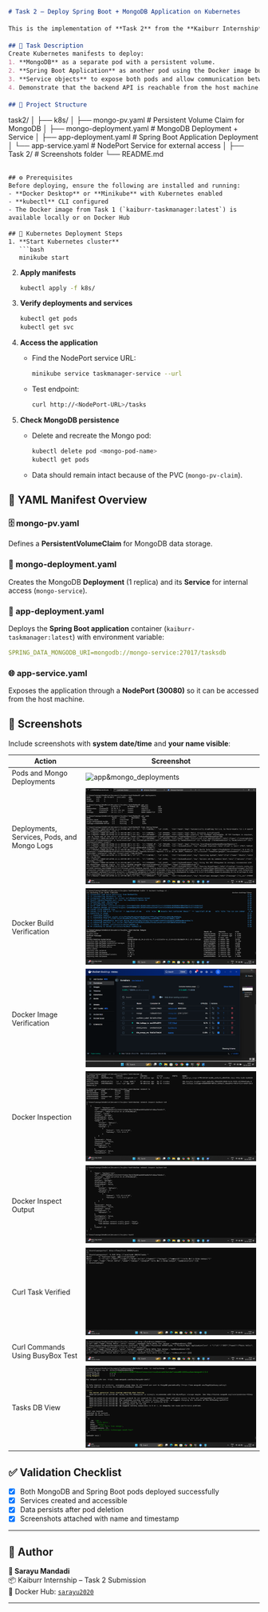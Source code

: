 

```markdown
# Task 2 — Deploy Spring Boot + MongoDB Application on Kubernetes

This is the implementation of **Task 2** from the **Kaiburr Internship**, which involves deploying the Spring Boot + MongoDB application (from Task 1) on a **Kubernetes cluster** with persistent storage and network connectivity.

## 📖 Task Description
Create Kubernetes manifests to deploy:
1. **MongoDB** as a separate pod with a persistent volume.
2. **Spring Boot Application** as another pod using the Docker image built in Task 1.
3. **Service objects** to expose both pods and allow communication between them.
4. Demonstrate that the backend API is reachable from the host machine.

## 🧩 Project Structure
```

task2/
│
├── k8s/
│   ├── mongo-pv.yaml              # Persistent Volume Claim for MongoDB
│   ├── mongo-deployment.yaml      # MongoDB Deployment + Service
│   ├── app-deployment.yaml        # Spring Boot Application Deployment
│   └── app-service.yaml           # NodePort Service for external access
│
├── Task 2/                        # Screenshots folder
└── README.md

````

## ⚙️ Prerequisites
Before deploying, ensure the following are installed and running:
- **Docker Desktop** or **Minikube** with Kubernetes enabled  
- **kubectl** CLI configured  
- The Docker image from Task 1 (`kaiburr-taskmanager:latest`) is available locally or on Docker Hub  

## 🧠 Kubernetes Deployment Steps
1. **Start Kubernetes cluster**
   ```bash
   minikube start
````

2. **Apply manifests**

   ```bash
   kubectl apply -f k8s/
   ```
3. **Verify deployments and services**

   ```bash
   kubectl get pods
   kubectl get svc
   ```
4. **Access the application**

   * Find the NodePort service URL:

     ```bash
     minikube service taskmanager-service --url
     ```
   * Test endpoint:

     ```bash
     curl http://<NodePort-URL>/tasks
     ```
5. **Check MongoDB persistence**

   * Delete and recreate the Mongo pod:

     ```bash
     kubectl delete pod <mongo-pod-name>
     kubectl get pods
     ```
   * Data should remain intact because of the PVC (`mongo-pv-claim`).

## 🧾 YAML Manifest Overview

### 🗄️ mongo-pv.yaml

Defines a **PersistentVolumeClaim** for MongoDB data storage.

### 🧱 mongo-deployment.yaml

Creates the MongoDB **Deployment** (1 replica) and its **Service** for internal access (`mongo-service`).

### 🧩 app-deployment.yaml

Deploys the **Spring Boot application** container (`kaiburr-taskmanager:latest`) with environment variable:

```yaml
SPRING_DATA_MONGODB_URI=mongodb://mongo-service:27017/tasksdb
```

### 🌐 app-service.yaml

Exposes the application through a **NodePort (30080)** so it can be accessed from the host machine.

## 📸 Screenshots

Include screenshots with **system date/time** and **your name visible**:

| Action                                      | Screenshot                                                                                                     |
| ------------------------------------------- | -------------------------------------------------------------------------------------------------------------- |
| Pods and Mongo Deployments                  | ![app\&mongo\_deployments](Task%202/app\&mongo_deployments.png)                                                |
| Deployments, Services, Pods, and Mongo Logs | ![Deployments\_Services\_Pods\_Logs](Task%202/Deployments%2C%20Services%2C%20Pods%2C%20and%20Mongo%20Logs.png) |
| Docker Build Verification                   | ![Dockerbuild](Task%202/Dockerbuild.png)                                                                       |
| Docker Image Verification                   | ![Docker\_verification](Task%202/Docker_verification.png)                                                      |
| Docker Inspection                           | ![Docker\_Inspection](Task%202/Docker%20Inspection.png)                                                        |
| Docker Inspect Output                       | ![Docker\_Inspect\_Output](Task%202/Docker%20Inspect%20Output.png)                                             |
| Curl Task Verified                          | ![curl\_Task\_Verified](Task%202/curl_Task_Verified.png)                                                       |
| Curl Commands Using BusyBox Test            | ![cURL\_Commands\_using\_BusyBox\_Test](Task%202/cURL%20Commands_using_BusyBox_Test.png)                       |
| Tasks DB View                               | ![tasksdb](Task%202/tasksdb.png)                                                                               |

## ✅ Validation Checklist

* [x] Both MongoDB and Spring Boot pods deployed successfully
* [x] Services created and accessible
* [x] Data persists after pod deletion
* [x] Screenshots attached with name and timestamp

---

## 🧩 Author

**👤 Sarayu Mandadi**  
📦 Kaiburr Internship – Task 2 Submission  
📧 Docker Hub: [`sarayu2020`](https://hub.docker.com/u/sarayu2020)

---
